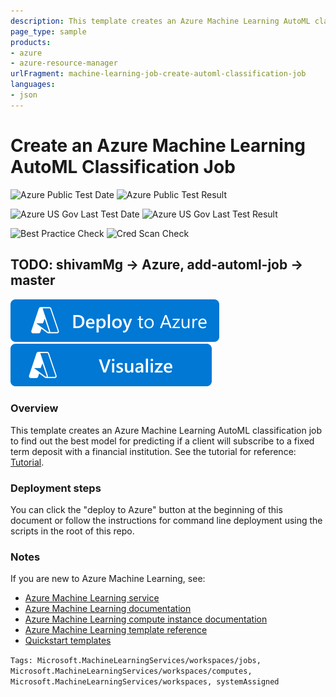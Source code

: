 ```yaml
---
description: This template creates an Azure Machine Learning AutoML classification job to find out the best model for predicting if a client will subscribe to a fixed term deposit with a financial institution
page_type: sample
products:
- azure
- azure-resource-manager
urlFragment: machine-learning-job-create-automl-classification-job
languages:
- json
---
```

# Create an Azure Machine Learning AutoML Classification Job

![Azure Public Test Date](https://azurequickstartsservice.blob.core.windows.net/badges/quickstarts/microsoft.machinelearningservices/machine-learning-job-create-automl-classification-job/PublicLastTestDate.svg)
![Azure Public Test Result](https://azurequickstartsservice.blob.core.windows.net/badges/quickstarts/microsoft.machinelearningservices/machine-learning-job-create-automl-classification-job/PublicDeployment.svg)

![Azure US Gov Last Test Date](https://azurequickstartsservice.blob.core.windows.net/badges/quickstarts/microsoft.machinelearningservices/machine-learning-job-create-automl-classification-job/FairfaxLastTestDate.svg)
![Azure US Gov Last Test Result](https://azurequickstartsservice.blob.core.windows.net/badges/quickstarts/microsoft.machinelearningservices/machine-learning-job-create-automl-classification-job/FairfaxDeployment.svg)

![Best Practice Check](https://azurequickstartsservice.blob.core.windows.net/badges/quickstarts/microsoft.machinelearningservices/machine-learning-job-create-automl-classification-job/BestPracticeResult.svg)
![Cred Scan Check](https://azurequickstartsservice.blob.core.windows.net/badges/quickstarts/microsoft.machinelearningservices/machine-learning-job-create-automl-classification-job/CredScanResult.svg)

## TODO: shivamMg -> Azure, add-automl-job -> master

[![Deploy To Azure](https://raw.githubusercontent.com/Azure/azure-quickstart-templates/master/1-CONTRIBUTION-GUIDE/images/deploytoazure.svg?sanitize=true)](https://portal.azure.com/#create/Microsoft.Template/uri/https%3A%2F%2Fraw.githubusercontent.com%2FshivamMg%2Fazure-quickstart-templates%2Fadd-automl-job%2Fquickstarts%2Fmicrosoft.machinelearningservices%2Fmachine-learning-job-create-automl-classification-job%2Fazuredeploy.json)
[![Visualize](https://raw.githubusercontent.com/Azure/azure-quickstart-templates/master/1-CONTRIBUTION-GUIDE/images/visualizebutton.svg?sanitize=true)](http://armviz.io/#/?load=https%3A%2F%2Fraw.githubusercontent.com%2FshivamMg%2Fazure-quickstart-templates%2Fadd-automl-job%2Fquickstarts%2Fmicrosoft.machinelearningservices%2Fmachine-learning-job-create-automl-classification-job%2Fazuredeploy.json)

### Overview

This template creates an Azure Machine Learning AutoML classification job to find out the best model for predicting if a client will subscribe to a fixed term deposit with a financial institution. See the tutorial for reference: [Tutorial](https://docs.microsoft.com/en-us/azure/machine-learning/tutorial-first-experiment-automated-ml).

### Deployment steps

You can click the "deploy to Azure" button at the beginning of this document or follow the instructions for command line deployment using the scripts in the root of this repo.

### Notes

If you are new to Azure Machine Learning, see:

- [Azure Machine Learning service](https://azure.microsoft.com/services/machine-learning-service/)
- [Azure Machine Learning documentation](https://docs.microsoft.com/azure/machine-learning/)
- [Azure Machine Learning compute instance documentation](https://docs.microsoft.com/azure/machine-learning/concept-compute-instance)
- [Azure Machine Learning template reference](https://docs.microsoft.com/azure/templates/microsoft.machinelearningservices/allversions)
- [Quickstart templates](https://azure.microsoft.com/resources/templates/)

`Tags: Microsoft.MachineLearningServices/workspaces/jobs, Microsoft.MachineLearningServices/workspaces/computes, Microsoft.MachineLearningServices/workspaces, systemAssigned`

